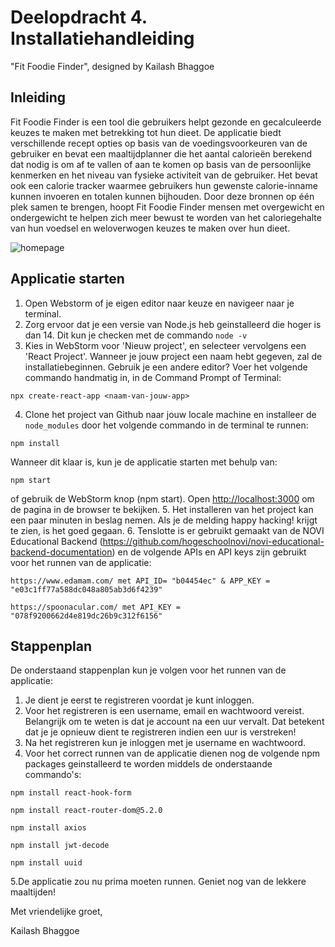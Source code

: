 # Deelopdracht 4. Installatiehandleiding

"Fit Foodie Finder", designed by Kailash Bhaggoe

## Inleiding

Fit Foodie Finder is een tool die gebruikers helpt gezonde en gecalculeerde keuzes te
maken met betrekking tot hun dieet. De applicatie biedt verschillende recept opties op
basis van de voedingsvoorkeuren van de gebruiker en bevat een maaltijdplanner die het
aantal calorieën berekend dat nodig is om af te vallen of aan te komen op basis van de
persoonlijke kenmerken en het niveau van fysieke activiteit van de gebruiker. Het bevat
ook een calorie tracker waarmee gebruikers hun gewenste calorie-inname kunnen
invoeren en totalen kunnen bijhouden. Door deze bronnen op één plek samen te
brengen, hoopt Fit Foodie Finder mensen met overgewicht en ondergewicht te helpen
zich meer bewust te worden van het caloriegehalte van hun voedsel en weloverwogen
keuzes te maken over hun dieet.

![homepage](https://user-images.githubusercontent.com/98492016/210879983-6342c694-d729-4eae-b3b0-423472445286.png)


## Applicatie starten

1. Open Webstorm of je eigen editor naar keuze en navigeer naar je terminal.
2. Zorg ervoor dat je een versie van Node.js heb geinstalleerd die hoger is dan 14. Dit kun je checken met de commando ```node -v```
3. Kies in WebStorm voor 'Nieuw project', en selecteer vervolgens een 'React Project'. Wanneer je jouw project een naam hebt gegeven, zal de installatiebeginnen. Gebruik je een andere editor? Voer het volgende commando handmatig in, in de Command Prompt of Terminal:

```
npx create-react-app <naam-van-jouw-app>
```
4. Clone het project van Github naar jouw locale machine en installeer de `node_modules` door het volgende commando in de terminal te runnen:

```
npm install
```

Wanneer dit klaar is, kun je de applicatie starten met behulp van:

```
npm start
```
of gebruik de WebStorm knop (npm start). Open [http://localhost:3000](http://localhost:3000/) om de pagina in de browser te bekijken.
5. Het installeren van het project kan een paar minuten in beslag nemen. Als je de melding
   happy hacking! krijgt te zien, is het goed gegaan.
6. Tenslotte is er gebruikt gemaakt van de NOVI Educational Backend (https://github.com/hogeschoolnovi/novi-educational-backend-documentation) en de volgende APIs en API keys zijn gebruikt voor het runnen van de applicatie:

```
https://www.edamam.com/ met API_ID= "b04454ec" & APP_KEY = "e03c1ff77a588dc048a805ab3d6f4239"
 ```

```
https://spoonacular.com/ met API_KEY = "078f9200662d4e819dc26b9c312f6156"
```

## Stappenplan

De onderstaand stappenplan kun je volgen voor het runnen van de applicatie:

1. Je dient je eerst te registreren voordat je kunt inloggen.
2. Voor het registreren is een username, email en wachtwoord vereist. Belangrijk om te weten is dat je account na een uur vervalt. Dat betekent dat je je opnieuw dient te registreren indien een uur is verstreken!
3. Na het registreren kun je inloggen met je username en wachtwoord.
4. Voor het correct runnen van de applicatie dienen nog de volgende npm packages geinstalleerd te worden middels de onderstaande commando's:

```
npm install react-hook-form
```

```
npm install react-router-dom@5.2.0
```

```
npm install axios
```

```
npm install jwt-decode
```

```
npm install uuid
```

5.De applicatie zou nu prima moeten runnen. Geniet nog van de lekkere maaltijden!

Met vriendelijke groet,

Kailash Bhaggoe
